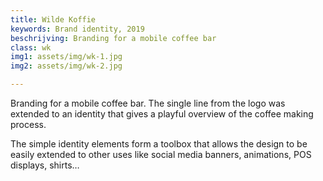 ```yaml
---
title: Wilde Koffie
keywords: Brand identity, 2019
beschrijving: Branding for a mobile coffee bar
class: wk
img1: assets/img/wk-1.jpg
img2: assets/img/wk-2.jpg

---
```


Branding for a mobile coffee bar. The single line from the logo was extended to an identity that gives a playful overview of the coffee making process.

The simple identity elements form a toolbox that allows the design to be easily extended to other uses like social media banners, animations, POS displays, shirts…